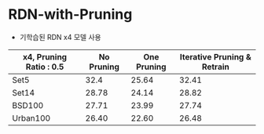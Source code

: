# RDN-with-Pruning

  * 기학습된 RDN x4 모델 사용



|x4, Pruning Ratio : 0.5|No Pruning|One Pruning|Iterative Pruning & Retrain|
|-----------------------|----------|-----------|---------------------------|
|Set5|32.4|25.64|32.41|
|Set14|28.78|24.14|28.82|
|BSD100|27.71|23.99|27.74|
|Urban100|26.40|22.60|26.48|

